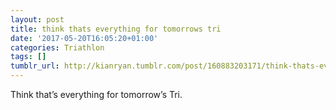 ```yaml
---
layout: post
title: think thats everything for tomorrows tri
date: '2017-05-20T16:05:20+01:00'
categories: Triathlon
tags: []
tumblr_url: http://kianryan.tumblr.com/post/160883203171/think-thats-everything-for-tomorrows-tri
---
```

Think that’s everything for tomorrow’s Tri.

